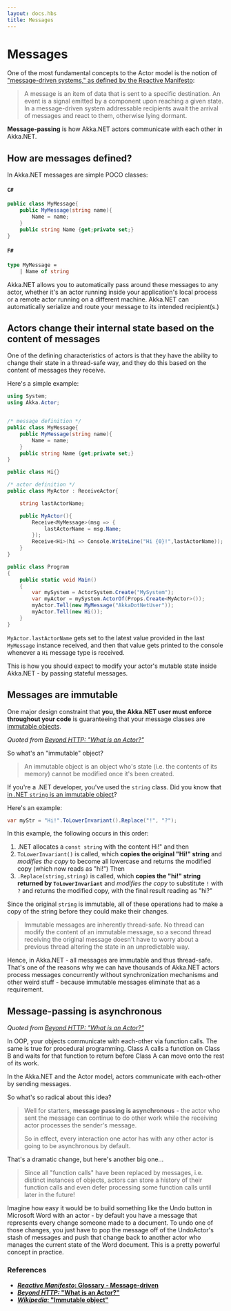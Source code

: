 ```yaml
---
layout: docs.hbs
title: Messages
---
```


# Messages
One of the most fundamental concepts to the Actor model is the notion of ["message-driven systems," as defined by the Reactive Manifesto](http://www.reactivemanifesto.org/glossary#Message-Driven "Reactive Manifesto"):

> A message is an item of data that is sent to a specific destination. An event is a signal emitted by a component upon reaching a given state. In a message-driven system addressable recipients await the arrival of messages and react to them, otherwise lying dormant.

**Message-passing** is how Akka.NET actors communicate with each other in Akka.NET.

## How are messages defined?
In Akka.NET messages are simple POCO classes:

#### `C#`
```csharp
public class MyMessage{
	public MyMessage(string name){
		Name = name;
	}
	public string Name {get;private set;}
}
```

#### `F#`
```fsharp
type MyMessage =
	| Name of string
```

Akka.NET allows you to automatically pass around these messages to any actor, whether it's an actor running inside your application's local process or a remote actor running on a different machine. Akka.NET can automatically serialize and route your message to its intended recipient(s.)

## Actors change their internal state based on the content of messages
One of the defining characteristics of actors is that they have the ability to change their state in a thread-safe way, and they do this based on the content of messages they receive.

Here's a simple example:

```csharp
using System;
using Akka.Actor;


/* message definition */
public class MyMessage{
	public MyMessage(string name){
		Name = name;
	}
	public string Name {get;private set;}
}

public class Hi{}

/* actor definition */
public class MyActor : ReceiveActor{

	string lastActorName;

	public MyActor(){
		Receive<MyMessage>(msg => {
			lastActorName = msg.Name;
		});
		Receive<Hi>(hi => Console.WriteLine("Hi {0}!",lastActorName));
	}
}

public class Program
{
	public static void Main()
	{
		var mySystem = ActorSystem.Create("MySystem");
		var myActor = mySystem.ActorOf(Props.Create<MyActor>());
		myActor.Tell(new MyMessage("AkkaDotNetUser"));
		myActor.Tell(new Hi());
	}
}
```

`MyActor.lastActorName` gets set to the latest value provided in the last `MyMessage` instance received, and then that value gets printed to the console whenever a `Hi` message type is received.

This is how you should expect to modify your actor's mutable state inside Akka.NET - by passing stateful messages.

## Messages are immutable

One major design constraint that **you, the Akka.NET user must enforce throughout your code** is guaranteeing that your message classes are [immutable objects](http://en.wikipedia.org/wiki/Immutable_object).

*Quoted from [Beyond HTTP: "What is an Actor?"](http://petabridge.com/blog/akkadotnet-what-is-an-actor/ "What is an Akka.NET Actor?")*

So what's an "immutable" object?

> An immutable object is an object who's state (i.e. the contents of its memory) cannot be modified once it's been created.

If you're a .NET developer, you've used the `string` class. Did you know that [in .NET `string` is an immutable object](http://stackoverflow.com/questions/2365272/why-net-string-is-immutable)?

Here's an example:

```csharp
var myStr = "Hi!".ToLowerInvariant().Replace("!", "?");
```

In this example, the following occurs in this order:

1. .NET allocates a `const string` with the content Hi!" and then
1. `ToLowerInvariant()` is called, which **copies the original "Hi!" string** and *modifies the copy* to become all lowercase and returns the modified copy (which now reads as "hi!") Then
1. `.Replace(string,string)` is called, which **copies the "hi!" string returned by `ToLowerInvariant`** and *modifies the copy* to substitute `!` with `?` and returns the modified copy, with the final result reading as "hi?"

Since the original `string` is immutable, all of these operations had to make a copy of the string before they could make their changes.

> Immutable messages are inherently thread-safe.  No thread can modify the content of an immutable message, so a second thread receiving the original message doesn't have to worry about a previous thread altering the state in an unpredictable way.

Hence, in Akka.NET - all messages are immutable and thus thread-safe. That's one of the reasons why we can have thousands of Akka.NET actors process messages concurrently without synchronization mechanisms and other weird stuff - because immutable messages eliminate that as a requirement.

## Message-passing is asynchronous
*Quoted from [Beyond HTTP: "What is an Actor?"](http://petabridge.com/blog/akkadotnet-what-is-an-actor/ "What is an Akka.NET Actor?")*

In OOP, your objects communicate with each-other via function calls. The same is true for procedural programming. Class A calls a function on Class B and waits for that function to return before Class A can move onto the rest of its work.

In the Akka.NET and the Actor model, actors communicate with each-other by sending messages.

So what's so radical about this idea?

> Well for starters, **message passing is asynchronous** - the actor who sent the message can continue to do other work while the receiving actor processes the sender's message.
>
> So in effect, every interaction one actor has with any other actor is going to be asynchronous by default.

That's a dramatic change, but here's another big one...

> Since all "function calls" have been replaced by messages, i.e. distinct instances of objects, actors can store a history of their function calls and even defer processing some function calls until later in the future!

Imagine how easy it would be to build something like the Undo button in Microsoft Word with an actor - by default you have a message that represents every change someone made to a document. To undo one of those changes, you just have to pop the message off of the UndoActor's stash of messages and push that change back to another actor who manages the current state of the Word document. This is a pretty powerful concept in practice.

### References
* **[*Reactive Manifesto*: Glossary - Message-driven](http://www.reactivemanifesto.org/glossary#Message-Driven)**
* **[*Beyond HTTP:* "What is an Actor?"](http://petabridge.com/blog/akkadotnet-what-is-an-actor/ "What is an Akka.NET Actor?")**
* **[*Wikipedia*: "Immutable object"](http://en.wikipedia.org/wiki/Immutable_object)**